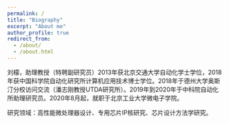 ```yaml
---
permalink: /
title: "Biography"
excerpt: "About me"
author_profile: true
redirect_from: 
  - /about/
  - /about.html
---
```




刘檬，助理教授（特聘副研究员）2013年获北京交通大学自动化学士学位，2018年获中国科学院自动化研究所计算机应用技术博士学位。2018年于德州大学奥斯汀分校访问交流（潘志刚教授UTDA研究所）。2019年到2020年于中科院自动化所助理研究员。2020年8月起，就职于北京工业大学微电子学院。

研究领域：高性能微处理器设计、专用芯片IP核研究、芯片设计方法学研究。


